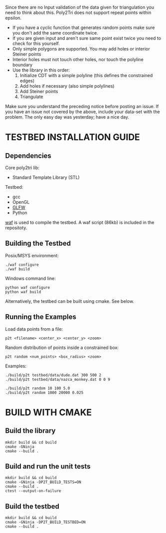 ﻿Since there are no Input validation of the data given for triangulation you need
to think about this. Poly2Tri does not support repeat points within epsilon.

* If you have a cyclic function that generates random points make sure you don't
  add the same coordinate twice.
* If you are given input and aren't sure same point exist twice you need to
  check for this yourself.
* Only simple polygons are supported. You may add holes or interior Steiner points
* Interior holes must not touch other holes, nor touch the polyline boundary
* Use the library in this order:
  1. Initialize CDT with a simple polyline (this defines the constrained edges)
  2. Add holes if necessary (also simple polylines)
  3. Add Steiner points
  4. Triangulate

Make sure you understand the preceding notice before posting an issue. If you have
an issue not covered by the above, include your data-set with the problem.
The only easy day was yesterday; have a nice day. <Mason Green>

TESTBED INSTALLATION GUIDE
==========================

Dependencies
------------

Core poly2tri lib:

* Standard Template Library (STL)

Testbed:

* gcc
* OpenGL
* [GLFW](http://glfw.sf.net)
* Python

[waf](http://code.google.com/p/waf/) is used to compile the testbed.
A waf script (86kb) is included in the repositoty.

Building the Testbed
--------------------

Posix/MSYS environment:
```
./waf configure
./waf build
```

Windows command line:
```
python waf configure
python waf build
```

Alternatively, the testbed can be built using cmake. See below.

Running the Examples
--------------------

Load data points from a file:
```
p2t <filename> <center_x> <center_y> <zoom>
```
Random distribution of points inside a constrained box:
```
p2t random <num_points> <box_radius> <zoom>
```
Examples:
```
./build/p2t testbed/data/dude.dat 300 500 2
./build/p2t testbed/data/nazca_monkey.dat 0 0 9

./build/p2t random 10 100 5.0
./build/p2t random 1000 20000 0.025
```

BUILD WITH CMAKE
================

Build the library
-----------------

```
mkdir build && cd build
cmake -GNinja
cmake --build .
```

Build and run the unit tests
----------------------------

```
mkdir build && cd build
cmake -GNinja -DP2T_BUILD_TESTS=ON
cmake --build .
ctest --output-on-failure
```

Build the testbed
-----------------

```
mkdir build && cd build
cmake -GNinja -DP2T_BUILD_TESTBED=ON
cmake --build .
```
